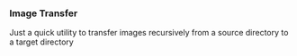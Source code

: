 ### Image Transfer

Just a quick utility to transfer images recursively from a source directory to a target directory